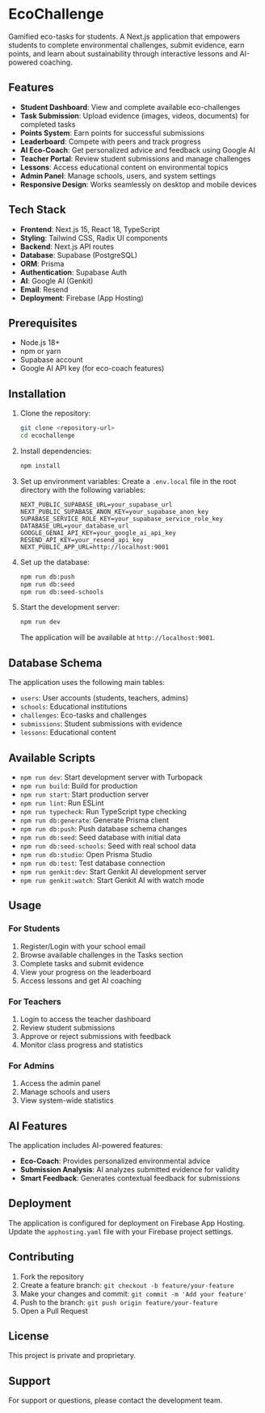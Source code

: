 # EcoChallenge

Gamified eco-tasks for students. A Next.js application that empowers students to complete environmental challenges, submit evidence, earn points, and learn about sustainability through interactive lessons and AI-powered coaching.

## Features

- **Student Dashboard**: View and complete available eco-challenges
- **Task Submission**: Upload evidence (images, videos, documents) for completed tasks
- **Points System**: Earn points for successful submissions
- **Leaderboard**: Compete with peers and track progress
- **AI Eco-Coach**: Get personalized advice and feedback using Google AI
- **Teacher Portal**: Review student submissions and manage challenges
- **Lessons**: Access educational content on environmental topics
- **Admin Panel**: Manage schools, users, and system settings
- **Responsive Design**: Works seamlessly on desktop and mobile devices

## Tech Stack

- **Frontend**: Next.js 15, React 18, TypeScript
- **Styling**: Tailwind CSS, Radix UI components
- **Backend**: Next.js API routes
- **Database**: Supabase (PostgreSQL)
- **ORM**: Prisma
- **Authentication**: Supabase Auth
- **AI**: Google AI (Genkit)
- **Email**: Resend
- **Deployment**: Firebase (App Hosting)

## Prerequisites

- Node.js 18+
- npm or yarn
- Supabase account
- Google AI API key (for eco-coach features)

## Installation

1. Clone the repository:
   ```bash
   git clone <repository-url>
   cd ecochallenge
   ```

2. Install dependencies:
   ```bash
   npm install
   ```

3. Set up environment variables:
   Create a `.env.local` file in the root directory with the following variables:
   ```env
   NEXT_PUBLIC_SUPABASE_URL=your_supabase_url
   NEXT_PUBLIC_SUPABASE_ANON_KEY=your_supabase_anon_key
   SUPABASE_SERVICE_ROLE_KEY=your_supabase_service_role_key
   DATABASE_URL=your_database_url
   GOOGLE_GENAI_API_KEY=your_google_ai_api_key
   RESEND_API_KEY=your_resend_api_key
   NEXT_PUBLIC_APP_URL=http://localhost:9001
   ```

4. Set up the database:
   ```bash
   npm run db:push
   npm run db:seed
   npm run db:seed-schools
   ```

5. Start the development server:
   ```bash
   npm run dev
   ```

   The application will be available at `http://localhost:9001`.

## Database Schema

The application uses the following main tables:
- `users`: User accounts (students, teachers, admins)
- `schools`: Educational institutions
- `challenges`: Eco-tasks and challenges
- `submissions`: Student submissions with evidence
- `lessons`: Educational content

## Available Scripts

- `npm run dev`: Start development server with Turbopack
- `npm run build`: Build for production
- `npm run start`: Start production server
- `npm run lint`: Run ESLint
- `npm run typecheck`: Run TypeScript type checking
- `npm run db:generate`: Generate Prisma client
- `npm run db:push`: Push database schema changes
- `npm run db:seed`: Seed database with initial data
- `npm run db:seed-schools`: Seed with real school data
- `npm run db:studio`: Open Prisma Studio
- `npm run db:test`: Test database connection
- `npm run genkit:dev`: Start Genkit AI development server
- `npm run genkit:watch`: Start Genkit AI with watch mode

## Usage

### For Students
1. Register/Login with your school email
2. Browse available challenges in the Tasks section
3. Complete tasks and submit evidence
4. View your progress on the leaderboard
5. Access lessons and get AI coaching

### For Teachers
1. Login to access the teacher dashboard
2. Review student submissions
3. Approve or reject submissions with feedback
4. Monitor class progress and statistics

### For Admins
1. Access the admin panel
2. Manage schools and users
3. View system-wide statistics

## AI Features

The application includes AI-powered features:
- **Eco-Coach**: Provides personalized environmental advice
- **Submission Analysis**: AI analyzes submitted evidence for validity
- **Smart Feedback**: Generates contextual feedback for submissions

## Deployment

The application is configured for deployment on Firebase App Hosting. Update the `apphosting.yaml` file with your Firebase project settings.

## Contributing

1. Fork the repository
2. Create a feature branch: `git checkout -b feature/your-feature`
3. Make your changes and commit: `git commit -m 'Add your feature'`
4. Push to the branch: `git push origin feature/your-feature`
5. Open a Pull Request

## License

This project is private and proprietary.

## Support

For support or questions, please contact the development team.
